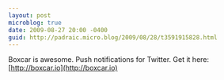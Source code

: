 ```yaml
---
layout: post
microblog: true
date: 2009-08-27 20:00 -0400
guid: http://padraic.micro.blog/2009/08/28/t3591915828.html
---
```

Boxcar is awesome.  Push notifications for Twitter.  Get it here: [http://boxcar.io](http://boxcar.io)
